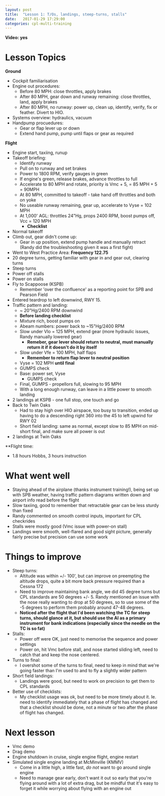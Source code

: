 ```yaml
---
layout: post
title:  "Lesson 1: T/Os, landings, steep-turns, stalls"
date:   2017-01-29 17:29:00
categories: cpl-multi-training
---
```


**Video: yes**

# Lesson Topics

**Ground**

 * Cockpit familiarisation
 * Engine out procedures:
   * Before 80 MPH: close throttles, apply brakes
   * After 80 MPH, gear down and runway remaining: close throttles, land, apply brakes
   * After 80 MPH, no runway: power up, clean up, identify, verify, fix or feather. Divert to HIO.
 * Systems overview: hydraulics, vacuum
 * Handpump procuedures:
   * Gear or flap lever up or down
   * Extend hand pump, pump until flaps or gear as required

**Flight**

 * Engine start, taxiing, runup
 * Takeoff briefing:
   * Identify runway
   * Pull on to runway and set brakes
   * Power to 1800 RPM, verify gauges in green
   * If engine's green, release brakes, advance throttles to full
   * Accelerate to 80 MPH and rotate, priority is Vmc + 5, = 85 MPH + 5 = 90MPH
   * At 80 MPH, committed to takeoff - take hand off throttles and both on yoke
   * No useable runway remaining, gear up, accelerate to Vyse = 102 MPH
   * At 1,000' AGL: throttles 24"Hg, props 2400 RPM, boost pumps off, Vcc = 120 MPH
     * **Checklist**
 * Normal takeoff
 * Climb out, gear didn't come up:
   * Gear in up position, extend pump handle and manually retract (Randy did the
     troubleshooting given it was a first fight)
 * Went to West Practice Area: **Frequency 122.75**
 * 20 degree turns, getting familiar with gear in and gear out, clearing turns
 * Steep turns
 * Power off stalls
 * Power on stalls
 * Fly to Scappoose (KSPB)
   * Remember 'over the confluence' as a reporting point for SPB and Pearson Field
 * Entered teardrop to left downwind, RWY 15.
 * Traffic pattern and landing:
   * ~ 20"Hg/2400 RPM downwind
   * **Before landing checklist**
   * Mixture rich, boost pumps on
   * Abeam numbers: power back to ~15"Hg/2400 RPM
   * Slow under Vlo = 125 MPH, extend gear (more hydraulic issues, Randy manually
     lowered gear)
     * **Remeber, gear lever should return to neutral, must manually return it if it
       doesn't do it by itself**
   * Slow under Vfe = 100 MPH, half flaps
     * **Remember to return flap lever to neutral position**
   * Vyse = 102 MPH **until final**
   * GUMPS check
   * Base: power set, Vyse
     * GUMPS check
   * Final, GUMPS - propellors full, slowing to 95 MPH
   * With a long enough runway, can leave in a little power to smooth landing
 * 2 landings at KSPB - one full stop, one touch and go
 * Back to Twin Oaks
   * Had to stay high over HIO airspace, too busy to transition, ended up having
     to do a descending right 360 into the 45 to left upwind for RWY 02
   * Short field landing: same as normal, except slow to 85 MPH on mid-short final,
     and make sure all power is out
 * 2 landings at Twin Oaks

**Flight time:

 * 1.8 hours Hobbs, 3 hours instruction

# What went well

 * Staying ahead of the airplane (thanks instrument training!), being set up with
   SPB weather, having traffic pattern diagrams written down and airport info
   read before the flight
 * Slow taxiing, good to remember that retractable gear can be less sturdy than fixed
 * Randy commented on smooth control inputs, important for CPL checkrides
 * Stalls were mostly good (Vmc issue with power-on stall)
 * Landings were smooth, well-flared and good sight picture, generally fairly
   precise but precision can use some work

# Things to improve

 * Steep turns:
   * Altitude was within +/- 100', but can improve on preempting the altitude drops,
     quite a bit more back pressure required than a Cessna 172
   * Need to improve maintaining bank angle, we did 45 degree turns but CPL standards
     are 50 degrees +/- 5. Randy mentioned an issue with the nose really wanting to
     drop at 50 degrees, so to use some of the -5 degrees to perform them probably
     around 47-48 degrees.
   * **Noticed after the flight that I'd been watching the TC for steep turns, should
     glance at it, but should use the AI as a primary instrument for bank indications
     (especially since the needle on the TC is so fat)**
 * Stalls:
   * Power off were OK, just need to memorise the sequence and power settings
   * Power on, hit Vmc before stall, and nose started sliding left, need to catch
     that and keep the nose centered.
 * Turns to final:
   * I overshot some of the turns to final, need to keep in mind that we're going
     faster than I'm used to and to fly a slightly wider pattern
 * Short field landings:
   * Landings were good, but need to work on precision to get them to CPL standards
 * Better use of checklists:
   * My checklist usage was ok, but need to be more timely about it. Ie. need to
     identify immediately that a phase of flight has changed and that a checklist
     should be done, not a minute or two after the phase of flight has changed.

# Next lesson

 * Vmc demo
 * Drag demo
 * Engine shutdown in cruise, single engine flight, engine restart
 * Simulated single engine landing at McMinville (KMMV)
   * Come in a little high, a little fast, *do not* want to go around single engine
   * Need to manage gear early, don't want it out so early that you're flying around
     with a lot of extra drag, but be mindful that it's easy to forget it while
     worrying about flying with an engine out
